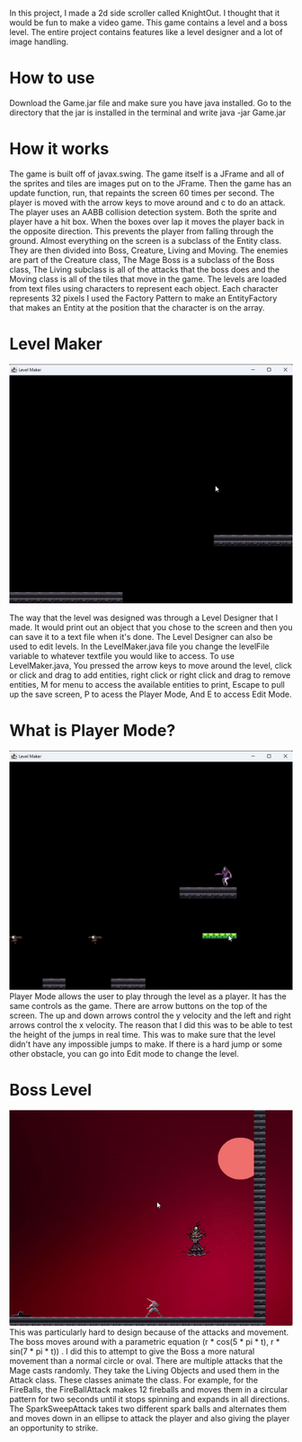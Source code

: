 In this project, I made a 2d side scroller called KnightOut. I thought that it would be fun to make a video game. This game contains a level and a boss level. The entire project contains features like a level designer and a lot of image handling.
# How to use
Download the Game.jar file and make sure you have java installed. Go to the directory that the jar is installed in the terminal and write java -jar Game.jar


# How it works
The game is built off of javax.swing. The game itself is a JFrame and all of the sprites and tiles are images put on to the JFrame. Then the game has an update function, run, that repaints the screen 60 times per second. The player is moved with the arrow keys to move around
and c to do an attack. The player uses an AABB collision detection system. Both the sprite and player have a hit box. When the boxes over lap it moves the player back in the opposite direction. This prevents the player from falling through the ground.
Almost everything on the screen is a subclass of the Entity class. They are then divided into Boss, Creature, Living and Moving. The enemies are part of the Creature class, The Mage Boss is a subclass of the Boss class, The Living subclass is all of the attacks that the boss
does and the Moving class is all of the tiles that move in the game. The levels are loaded from text files using characters to represent each object. Each character represents 32 pixels
I used the Factory Pattern to make an EntityFactory that makes an Entity at the position that the character is on the array.

# Level Maker
![](https://github.com/iamth3danger/Game/blob/master/GIFs/LevelMakerDemo.gif)









The way that the level was designed was through a Level Designer that I made. It would print out an object that you chose to the screen and then you can save it to a text file when it's done. The Level Designer can also be used to edit levels. 
In the LevelMaker.java file you change the levelFile variable to whatever textfile you would like to access. To use LevelMaker.java, You pressed the arrow keys to move around the level, click or click and drag to add entities, right click or right click and drag
to remove entities, M for menu to access the available entities to print, Escape to pull up the save screen, P to acess the Player Mode, And E to access Edit Mode.

# What is Player Mode?





![](https://github.com/iamth3danger/Game/blob/master/GIFs/LevelMakerPlayer.gif)
Player Mode allows the user to play through the level as a player. It has the same controls as the game. There are arrow buttons on the top of the screen. The up and down arrows control the y velocity and the left and right arrows control the x velocity. 
The reason that I did this was to be able to test the height of the jumps in real time. This was to make sure that the level didn't have any impossible jumps to make. If there is a hard jump or some other obstacle, you can go into Edit mode to change the level.

# Boss Level







![](https://github.com/iamth3danger/Game/blob/master/GIFs/Boss.gif)
This was particularly hard to design because of the attacks and movement. The boss moves around with a parametric equation (r * cos(5 * pi * t), r * sin(7 * pi * t)) . I did this to attempt to give the Boss a more natural movement than a normal circle or oval.
There are multiple attacks that the Mage casts randomly. They take the Living Objects and used them in the Attack class. These classes animate the class. For example, for the FireBalls, the FireBallAttack makes 12 fireballs and moves them in a circular pattern for 
two seconds until it stops spinning and expands in all directions. The SparkSweepAttack takes two different spark balls and alternates them and moves down in an ellipse to attack the player and also giving the player an opportunity to strike.
